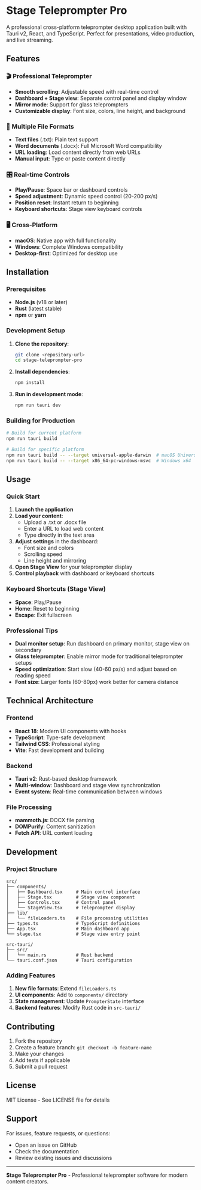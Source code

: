 # Stage Teleprompter Pro

A professional cross-platform teleprompter desktop application built with Tauri v2, React, and TypeScript. Perfect for presentations, video production, and live streaming.

## Features

### 🎬 Professional Teleprompter

- **Smooth scrolling**: Adjustable speed with real-time control
- **Dashboard + Stage view**: Separate control panel and display window
- **Mirror mode**: Support for glass teleprompters
- **Customizable display**: Font size, colors, line height, and background

### 📄 Multiple File Formats

- **Text files** (.txt): Plain text support
- **Word documents** (.docx): Full Microsoft Word compatibility
- **URL loading**: Load content directly from web URLs
- **Manual input**: Type or paste content directly

### 🎛️ Real-time Controls

- **Play/Pause**: Space bar or dashboard controls
- **Speed adjustment**: Dynamic speed control (20-200 px/s)
- **Position reset**: Instant return to beginning
- **Keyboard shortcuts**: Stage view keyboard controls

### 🖥️ Cross-Platform

- **macOS**: Native app with full functionality
- **Windows**: Complete Windows compatibility
- **Desktop-first**: Optimized for desktop use

## Installation

### Prerequisites

- **Node.js** (v18 or later)
- **Rust** (latest stable)
- **npm** or **yarn**

### Development Setup

1. **Clone the repository**:

   ```bash
   git clone <repository-url>
   cd stage-teleprompter-pro
   ```

2. **Install dependencies**:

   ```bash
   npm install
   ```

3. **Run in development mode**:
   ```bash
   npm run tauri dev
   ```

### Building for Production

```bash
# Build for current platform
npm run tauri build

# Build for specific platform
npm run tauri build -- --target universal-apple-darwin  # macOS Universal
npm run tauri build -- --target x86_64-pc-windows-msvc  # Windows x64
```

## Usage

### Quick Start

1. **Launch the application**
2. **Load your content**:
   - Upload a .txt or .docx file
   - Enter a URL to load web content
   - Type directly in the text area
3. **Adjust settings** in the dashboard:
   - Font size and colors
   - Scrolling speed
   - Line height and mirroring
4. **Open Stage View** for your teleprompter display
5. **Control playback** with dashboard or keyboard shortcuts

### Keyboard Shortcuts (Stage View)

- **Space**: Play/Pause
- **Home**: Reset to beginning
- **Escape**: Exit fullscreen

### Professional Tips

- **Dual monitor setup**: Run dashboard on primary monitor, stage view on secondary
- **Glass teleprompter**: Enable mirror mode for traditional teleprompter setups
- **Speed optimization**: Start slow (40-60 px/s) and adjust based on reading speed
- **Font size**: Larger fonts (60-80px) work better for camera distance

## Technical Architecture

### Frontend

- **React 18**: Modern UI components with hooks
- **TypeScript**: Type-safe development
- **Tailwind CSS**: Professional styling
- **Vite**: Fast development and building

### Backend

- **Tauri v2**: Rust-based desktop framework
- **Multi-window**: Dashboard and stage view synchronization
- **Event system**: Real-time communication between windows

### File Processing

- **mammoth.js**: DOCX file parsing
- **DOMPurify**: Content sanitization
- **Fetch API**: URL content loading

## Development

### Project Structure

```
src/
├── components/
│   ├── Dashboard.tsx     # Main control interface
│   ├── Stage.tsx         # Stage view component
│   ├── Controls.tsx      # Control panel
│   └── StageView.tsx     # Teleprompter display
├── lib/
│   └── fileLoaders.ts    # File processing utilities
├── types.ts              # TypeScript definitions
├── App.tsx               # Main dashboard app
└── stage.tsx             # Stage view entry point

src-tauri/
├── src/
│   └── main.rs           # Rust backend
└── tauri.conf.json       # Tauri configuration
```

### Adding Features

1. **New file formats**: Extend `fileLoaders.ts`
2. **UI components**: Add to `components/` directory
3. **State management**: Update `PrompterState` interface
4. **Backend features**: Modify Rust code in `src-tauri/`

## Contributing

1. Fork the repository
2. Create a feature branch: `git checkout -b feature-name`
3. Make your changes
4. Add tests if applicable
5. Submit a pull request

## License

MIT License - See LICENSE file for details

## Support

For issues, feature requests, or questions:

- Open an issue on GitHub
- Check the documentation
- Review existing issues and discussions

---

**Stage Teleprompter Pro** - Professional teleprompter software for modern content creators.
